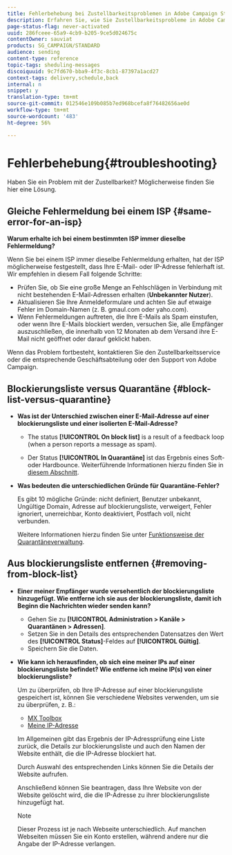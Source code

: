 ```yaml
---
title: Fehlerbehebung bei Zustellbarkeitsproblemen in Adobe Campaign Standard
description: Erfahren Sie, wie Sie Zustellbarkeitsprobleme in Adobe Campaign Standard beheben können.
page-status-flag: never-activated
uuid: 286fceee-65a9-4cb9-b205-9ce5d024675c
contentOwner: sauviat
products: SG_CAMPAIGN/STANDARD
audience: sending
content-type: reference
topic-tags: sheduling-messages
discoiquuid: 9c7fd670-bba9-4f3c-8cb1-87397a1acd27
context-tags: delivery,schedule,back
internal: n
snippet: y
translation-type: tm+mt
source-git-commit: 012546e109b085b7ed968bcefa8f76482656ae0d
workflow-type: tm+mt
source-wordcount: '483'
ht-degree: 56%

---
```



# Fehlerbehebung{#troubleshooting}

Haben Sie ein Problem mit der Zustellbarkeit? Möglicherweise finden Sie hier eine Lösung.

## Gleiche Fehlermeldung bei einem ISP {#same-error-for-an-isp}

**Warum erhalte ich bei einem bestimmten ISP immer dieselbe Fehlermeldung?**

Wenn Sie bei einem ISP immer dieselbe Fehlermeldung erhalten, hat der ISP möglicherweise festgestellt, dass Ihre E-Mail- oder IP-Adresse fehlerhaft ist. Wir empfehlen in diesem Fall folgende Schritte:
* Prüfen Sie, ob Sie eine große Menge an Fehlschlägen in Verbindung mit nicht bestehenden E-Mail-Adressen erhalten (**Unbekannter Nutzer**).
* Aktualisieren Sie Ihre Anmeldeformulare und achten Sie auf etwaige Fehler im Domain-Namen (z. B. gmaul.com oder yaho.com).
* Wenn Fehlermeldungen auftreten, die Ihre E-Mails als Spam einstufen, oder wenn Ihre E-Mails blockiert werden, versuchen Sie, alle Empfänger auszuschließen, die innerhalb von 12 Monaten ab dem Versand ihre E-Mail nicht geöffnet oder darauf geklickt haben.

Wenn das Problem fortbesteht, kontaktieren Sie den Zustellbarkeitsservice oder die entsprechende Geschäftsabteilung oder den Support von Adobe Campaign.

## Blockierungsliste versus Quarantäne {#block-list-versus-quarantine}

* **Was ist der Unterschied zwischen einer E-Mail-Adresse auf einer blockierungsliste und einer isolierten E-Mail-Adresse?**

   * The status **[!UICONTROL On block list]** is a result of a feedback loop (when a person reports a message as spam).

   * Der Status **[!UICONTROL In Quarantäne]** ist das Ergebnis eines Soft- oder Hardbounce.
   Weiterführende Informationen hierzu finden Sie in [diesem Abschnitt](../../sending/using/understanding-quarantine-management.md#quarantine-vs-block-list).

* **Was bedeuten die unterschiedlichen Gründe für Quarantäne-Fehler?**

   Es gibt 10 mögliche Gründe: nicht definiert, Benutzer unbekannt, Ungültige Domain, Adresse auf blockierungsliste, verweigert, Fehler ignoriert, unerreichbar, Konto deaktiviert, Postfach voll, nicht verbunden.

   Weitere Informationen hierzu finden Sie unter [Funktionsweise der Quarantäneverwaltung](../../sending/using/understanding-quarantine-management.md).

## Aus blockierungsliste entfernen {#removing-from-block-list}

* **Einer meiner Empfänger wurde versehentlich der blockierungsliste hinzugefügt. Wie entferne ich sie aus der blockierungsliste, damit ich Beginn die Nachrichten wieder senden kann?**

   * Gehen Sie zu **[!UICONTROL Administration > Kanäle > Quarantänen > Adressen]**.
   * Setzen Sie in den Details des entsprechenden Datensatzes den Wert des **[!UICONTROL Status]**-Feldes auf **[!UICONTROL Gültig]**.
   * Speichern Sie die Daten.

* **Wie kann ich herausfinden, ob sich eine meiner IPs auf einer blockierungsliste befindet? Wie entferne ich meine IP(s) von einer blockierungsliste?**

   Um zu überprüfen, ob Ihre IP-Adresse auf einer blockierungsliste gespeichert ist, können Sie verschiedene Websites verwenden, um sie zu überprüfen, z. B.:
   * [MX Toolbox](https://mxtoolbox.com/)
   * [Meine IP-Adresse](https://whatismyipaddress.com)

   Im Allgemeinen gibt das Ergebnis der IP-Adressprüfung eine Liste zurück, die Details zur blockierungsliste und auch den Namen der Website enthält, die die IP-Adresse blockiert hat.

   Durch Auswahl des entsprechenden Links können Sie die Details der Website aufrufen.

   Anschließend können Sie beantragen, dass Ihre Website von der Website gelöscht wird, die die IP-Adresse zu ihrer blockierungsliste hinzugefügt hat.

   >[!NOTE]
   >
   >Dieser Prozess ist je nach Webseite unterschiedlich. Auf manchen Webseiten müssen Sie ein Konto erstellen, während andere nur die Angabe der IP-Adresse verlangen.
